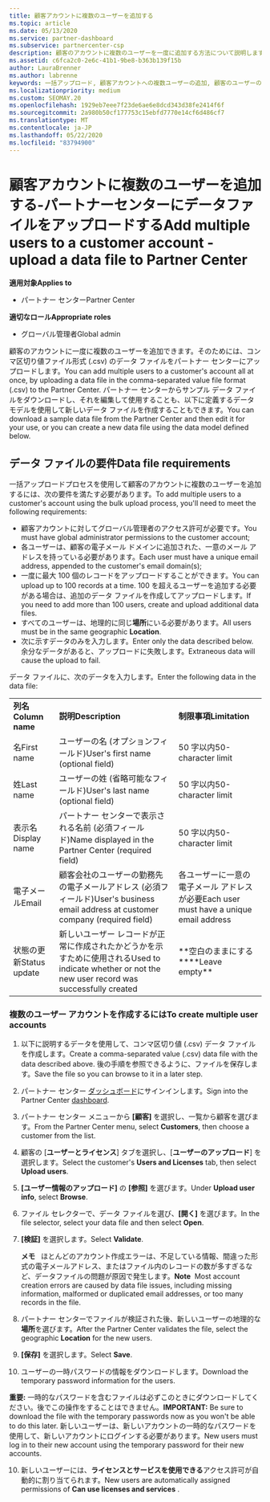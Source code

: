```yaml
---
title: 顧客アカウントに複数のユーザーを追加する
ms.topic: article
ms.date: 05/13/2020
ms.service: partner-dashboard
ms.subservice: partnercenter-csp
description: 顧客のアカウントに複数のユーザーを一度に追加する方法について説明します。 コンマ区切り値 (.csv) ファイル形式を使用して、パートナーセンターにデータファイルをアップロードします。
ms.assetid: c6fca2c0-2e6c-41b1-9be8-b363b139f15b
author: LauraBrenner
ms.author: labrenne
keywords: 一括アップロード, 顧客アカウントへの複数ユーザーの追加, 顧客のユーザーの追加, 顧客のユーザーの一括アップロード, 顧客アカウント, 顧客のユーザー, ユーザー
ms.localizationpriority: medium
ms.custom: SEOMAY.20
ms.openlocfilehash: 1929eb7eee7f23de6ae6e8dcd343d38fe2414f6f
ms.sourcegitcommit: 2a980b50cf177753c15ebfd7770e14cf6d486cf7
ms.translationtype: MT
ms.contentlocale: ja-JP
ms.lasthandoff: 05/22/2020
ms.locfileid: "83794900"
---
```

# <a name="add-multiple-users-to-a-customer-account---upload-a-data-file-to-partner-center"></a><span data-ttu-id="44051-105">顧客アカウントに複数のユーザーを追加する-パートナーセンターにデータファイルをアップロードする</span><span class="sxs-lookup"><span data-stu-id="44051-105">Add multiple users to a customer account - upload a data file to Partner Center</span></span>

<span data-ttu-id="44051-106">**適用対象**</span><span class="sxs-lookup"><span data-stu-id="44051-106">**Applies to**</span></span>

- <span data-ttu-id="44051-107">パートナー センター</span><span class="sxs-lookup"><span data-stu-id="44051-107">Partner Center</span></span>

<span data-ttu-id="44051-108">**適切なロール**</span><span class="sxs-lookup"><span data-stu-id="44051-108">**Appropriate roles**</span></span>

- <span data-ttu-id="44051-109">グローバル管理者</span><span class="sxs-lookup"><span data-stu-id="44051-109">Global admin</span></span>

<span data-ttu-id="44051-110">顧客のアカウントに一度に複数のユーザーを追加できます。そのためには、コンマ区切り値ファイル形式 (.csv) のデータ ファイルをパートナー センターにアップロードします。</span><span class="sxs-lookup"><span data-stu-id="44051-110">You can add multiple users to a customer's account all at once, by uploading a data file in the comma-separated value file format (.csv) to the Partner Center.</span></span> <span data-ttu-id="44051-111">パートナー センターからサンプル データ ファイルをダウンロードし、それを編集して使用することも、以下に定義するデータ モデルを使用して新しいデータ ファイルを作成することもできます。</span><span class="sxs-lookup"><span data-stu-id="44051-111">You can download a sample data file from the Partner Center and then edit it for your use, or you can create a new data file using the data model defined below.</span></span>

## <a name="data-file-requirements"></a><a href="" id="creatingtheimportcsvfile"></a><span data-ttu-id="44051-112">データ ファイルの要件</span><span class="sxs-lookup"><span data-stu-id="44051-112">Data file requirements</span></span>

<span data-ttu-id="44051-113">一括アップロードプロセスを使用して顧客のアカウントに複数のユーザーを追加するには、次の要件を満たす必要があります。</span><span class="sxs-lookup"><span data-stu-id="44051-113">To add multiple users to a customer's account using the bulk upload process, you'll need to meet the following requirements:</span></span>

- <span data-ttu-id="44051-114">顧客アカウントに対してグローバル管理者のアクセス許可が必要です。</span><span class="sxs-lookup"><span data-stu-id="44051-114">You must have global administrator permissions to the customer account;</span></span>
- <span data-ttu-id="44051-115">各ユーザーは、顧客の電子メール ドメインに追加された、一意のメール アドレスを持っている必要があります。</span><span class="sxs-lookup"><span data-stu-id="44051-115">Each user must have a unique email address, appended to the customer's email domain(s);</span></span>
- <span data-ttu-id="44051-116">一度に最大 100 個のレコードをアップロードすることができます。</span><span class="sxs-lookup"><span data-stu-id="44051-116">You can upload up to 100 records at a time.</span></span> <span data-ttu-id="44051-117">100 を超えるユーザーを追加する必要がある場合は、追加のデータ ファイルを作成してアップロードします。</span><span class="sxs-lookup"><span data-stu-id="44051-117">If you need to add more than 100 users, create and upload additional data files.</span></span>
- <span data-ttu-id="44051-118">すべてのユーザーは、地理的に同じ**場所**にいる必要があります。</span><span class="sxs-lookup"><span data-stu-id="44051-118">All users must be in the same geographic **Location**.</span></span>
- <span data-ttu-id="44051-119">次に示すデータのみを入力します。</span><span class="sxs-lookup"><span data-stu-id="44051-119">Enter only the data described below.</span></span> <span data-ttu-id="44051-120">余分なデータがあると、アップロードに失敗します。</span><span class="sxs-lookup"><span data-stu-id="44051-120">Extraneous data will cause the upload to fail.</span></span>

<span data-ttu-id="44051-121">データ ファイルに、次のデータを入力します。</span><span class="sxs-lookup"><span data-stu-id="44051-121">Enter the following data in the data file:</span></span>

|                 |                                                                              |                                            |
|-----------------|------------------------------------------------------------------------------|--------------------------------------------|
| <span data-ttu-id="44051-122">**列名**</span><span class="sxs-lookup"><span data-stu-id="44051-122">**Column name**</span></span> | <span data-ttu-id="44051-123">**説明**</span><span class="sxs-lookup"><span data-stu-id="44051-123">**Description**</span></span>                                                              | <span data-ttu-id="44051-124">**制限事項**</span><span class="sxs-lookup"><span data-stu-id="44051-124">**Limitation**</span></span>                             |
| <span data-ttu-id="44051-125">名</span><span class="sxs-lookup"><span data-stu-id="44051-125">First name</span></span>      | <span data-ttu-id="44051-126">ユーザーの名 (オプションフィールド)</span><span class="sxs-lookup"><span data-stu-id="44051-126">User's first name (optional field)</span></span>                                           | <span data-ttu-id="44051-127">50 字以内</span><span class="sxs-lookup"><span data-stu-id="44051-127">50-character limit</span></span>                         |
| <span data-ttu-id="44051-128">姓</span><span class="sxs-lookup"><span data-stu-id="44051-128">Last name</span></span>       | <span data-ttu-id="44051-129">ユーザーの姓 (省略可能なフィールド)</span><span class="sxs-lookup"><span data-stu-id="44051-129">User's last name (optional field)</span></span>                                            | <span data-ttu-id="44051-130">50 字以内</span><span class="sxs-lookup"><span data-stu-id="44051-130">50-character limit</span></span>                         |
| <span data-ttu-id="44051-131">表示名</span><span class="sxs-lookup"><span data-stu-id="44051-131">Display name</span></span>    | <span data-ttu-id="44051-132">パートナー センターで表示される名前 (必須フィールド)</span><span class="sxs-lookup"><span data-stu-id="44051-132">Name displayed in the Partner Center (required field)</span></span>                            | <span data-ttu-id="44051-133">50 字以内</span><span class="sxs-lookup"><span data-stu-id="44051-133">50-character limit</span></span>                         |
| <span data-ttu-id="44051-134">電子メール</span><span class="sxs-lookup"><span data-stu-id="44051-134">Email</span></span>           | <span data-ttu-id="44051-135">顧客会社のユーザーの勤務先の電子メールアドレス (必須フィールド)</span><span class="sxs-lookup"><span data-stu-id="44051-135">User's business email address at customer company (required field)</span></span>           | <span data-ttu-id="44051-136">各ユーザーに一意の電子メール アドレスが必要</span><span class="sxs-lookup"><span data-stu-id="44051-136">Each user must have a unique email address</span></span> |
| <span data-ttu-id="44051-137">状態の更新</span><span class="sxs-lookup"><span data-stu-id="44051-137">Status update</span></span>   | <span data-ttu-id="44051-138">新しいユーザー レコードが正常に作成されたかどうかを示すために使用される</span><span class="sxs-lookup"><span data-stu-id="44051-138">Used to indicate whether or not the new user record was successfully created</span></span> | <span data-ttu-id="44051-139">\*\*空白のままにする\*\*</span><span class="sxs-lookup"><span data-stu-id="44051-139">\*\*Leave empty\*\*</span></span>                        |

### <a name="to-create-multiple-user-accounts"></a><a href="" id="createmultipleuseraccounts"></a><span data-ttu-id="44051-140">複数のユーザー アカウントを作成するには</span><span class="sxs-lookup"><span data-stu-id="44051-140">To create multiple user accounts</span></span>

<a href="" id="creatingtheaccounts"></a>

1. <span data-ttu-id="44051-141">以下に説明するデータを使用して、コンマ区切り値 (.csv) データ ファイルを作成します。</span><span class="sxs-lookup"><span data-stu-id="44051-141">Create a comma-separated value (.csv) data file with the data described above.</span></span> <span data-ttu-id="44051-142">後の手順を参照できるように、ファイルを保存します。</span><span class="sxs-lookup"><span data-stu-id="44051-142">Save the file so you can browse to it in a later step.</span></span>

2. <span data-ttu-id="44051-143">パートナー センター [ダッシュボード](https://partner.microsoft.com/dashboard)にサインインします。</span><span class="sxs-lookup"><span data-stu-id="44051-143">Sign into the Partner Center [dashboard](https://partner.microsoft.com/dashboard).</span></span>

3. <span data-ttu-id="44051-144">パートナー センター メニューから **[顧客]** を選択し、一覧から顧客を選びます。</span><span class="sxs-lookup"><span data-stu-id="44051-144">From the Partner Center menu, select **Customers**, then choose a customer from the list.</span></span>

4. <span data-ttu-id="44051-145">顧客の [**ユーザーとライセンス**] タブを選択し、[**ユーザーのアップロード**] を選択します。</span><span class="sxs-lookup"><span data-stu-id="44051-145">Select the customer's **Users and Licenses** tab, then select **Upload users**.</span></span>

5. <span data-ttu-id="44051-146">**[ユーザー情報のアップロード]** の **[参照]** を選びます。</span><span class="sxs-lookup"><span data-stu-id="44051-146">Under **Upload user info**, select **Browse**.</span></span>

6. <span data-ttu-id="44051-147">ファイル セレクターで、データ ファイルを選び、**[開く]** を選びます。</span><span class="sxs-lookup"><span data-stu-id="44051-147">In the file selector, select your data file and then select **Open**.</span></span>

7. <span data-ttu-id="44051-148">**[検証]** を選択します。</span><span class="sxs-lookup"><span data-stu-id="44051-148">Select **Validate**.</span></span>

    <span data-ttu-id="44051-149">**メモ**   ほとんどのアカウント作成エラーは、不足している情報、間違った形式の電子メールアドレス、またはファイル内のレコードの数が多すぎるなど、データファイルの問題が原因で発生します。</span><span class="sxs-lookup"><span data-stu-id="44051-149">**Note**  Most account creation errors are caused by data file issues, including missing information, malformed or duplicated email addresses, or too many records in the file.</span></span>

8. <span data-ttu-id="44051-150">パートナー センターでファイルが検証された後、新しいユーザーの地理的な**場所**を選びます。</span><span class="sxs-lookup"><span data-stu-id="44051-150">After the Partner Center validates the file, select the geographic **Location** for the new users.</span></span>
9. <span data-ttu-id="44051-151">**[保存]** を選択します。</span><span class="sxs-lookup"><span data-stu-id="44051-151">Select **Save**.</span></span>
10. <span data-ttu-id="44051-152">ユーザーの一時パスワードの情報をダウンロードします。</span><span class="sxs-lookup"><span data-stu-id="44051-152">Download the temporary password information for the users.</span></span>

<span data-ttu-id="44051-153">**重要:** 一時的なパスワードを含むファイルは必ずこのときにダウンロードしてください。後でこの操作をすることはできません。</span><span class="sxs-lookup"><span data-stu-id="44051-153">**IMPORTANT:** Be sure to download the file with the temporary passwords now as you won't be able to do this later.</span></span> <span data-ttu-id="44051-154">新しいユーザーは、新しいアカウントの一時的なパスワードを使用して、新しいアカウントにログインする必要があります。</span><span class="sxs-lookup"><span data-stu-id="44051-154">New users must log in to their new account using the temporary password for their new accounts.</span></span>

10. <span data-ttu-id="44051-155">新しいユーザーには、**ライセンスとサービスを使用できる**アクセス許可が自動的に割り当てられます。</span><span class="sxs-lookup"><span data-stu-id="44051-155">New users are automatically assigned permissions of **Can use licenses and services** .</span></span> 

 

 



